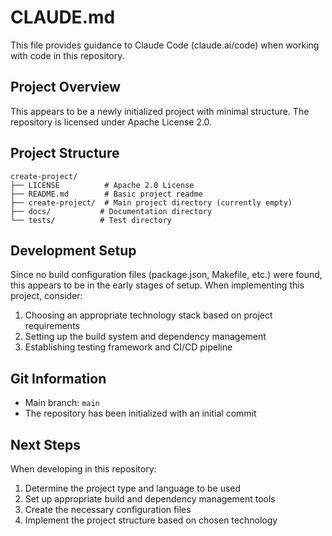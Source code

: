 # CLAUDE.md

This file provides guidance to Claude Code (claude.ai/code) when working with code in this repository.

## Project Overview

This appears to be a newly initialized project with minimal structure. The repository is licensed under Apache License 2.0.

## Project Structure

```
create-project/
├── LICENSE          # Apache 2.0 License
├── README.md        # Basic project readme
├── create-project/  # Main project directory (currently empty)
├── docs/           # Documentation directory
└── tests/          # Test directory
```

## Development Setup

Since no build configuration files (package.json, Makefile, etc.) were found, this appears to be in the early stages of setup. When implementing this project, consider:

1. Choosing an appropriate technology stack based on project requirements
2. Setting up the build system and dependency management
3. Establishing testing framework and CI/CD pipeline

## Git Information

- Main branch: `main`
- The repository has been initialized with an initial commit

## Next Steps

When developing in this repository:
1. Determine the project type and language to be used
2. Set up appropriate build and dependency management tools
3. Create the necessary configuration files
4. Implement the project structure based on chosen technology